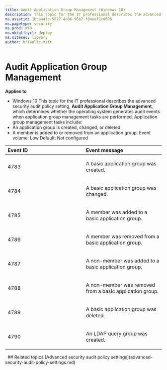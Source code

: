 ```yaml
---
title: Audit Application Group Management (Windows 10)
description: This topic for the IT professional describes the advanced security audit policy setting, Audit Application Group Management, which determines whether the operating system generates audit events when application group management tasks are performed.
ms.assetid: 1bcaa41e-5027-4a86-96b7-f04eaf1c0606
ms.pagetype: security
ms.prod: W10
ms.mktglfcycl: deploy
ms.sitesec: library
author: brianlic-msft
---
```

# Audit Application Group Management
**Applies to**
-   Windows 10
This topic for the IT professional describes the advanced security audit policy setting, **Audit Application Group Management**, which determines whether the operating system generates audit events when application group management tasks are performed.
Application group management tasks include:
-   An application group is created, changed, or deleted.
-   A member is added to or removed from an application group.
Event volume: Low
Default: Not configured
<table>
<colgroup>
<col width="50%" />
<col width="50%" />
</colgroup>
<thead>
<tr class="header">
<th align="left">Event ID</th>
<th align="left">Event message</th>
</tr>
</thead>
<tbody>
<tr class="odd">
<td align="left"><p>4783</p></td>
<td align="left"><p>A basic application group was created.</p>
<p></p></td>
</tr>
<tr class="even">
<td align="left"><p>4784</p></td>
<td align="left"><p>A basic application group was changed.</p>
<p></p></td>
</tr>
<tr class="odd">
<td align="left"><p>4785</p></td>
<td align="left"><p>A member was added to a basic application group.</p>
<p></p></td>
</tr>
<tr class="even">
<td align="left"><p>4786</p></td>
<td align="left"><p>A member was removed from a basic application group.</p>
<p></p></td>
</tr>
<tr class="odd">
<td align="left"><p>4787</p></td>
<td align="left"><p>A non-member was added to a basic application group.</p>
<p></p></td>
</tr>
<tr class="even">
<td align="left"><p>4788</p></td>
<td align="left"><p>A non-member was removed from a basic application group.</p>
<p></p></td>
</tr>
<tr class="odd">
<td align="left"><p>4789</p></td>
<td align="left"><p>A basic application group was deleted.</p>
<p></p></td>
</tr>
<tr class="even">
<td align="left"><p>4790</p></td>
<td align="left"><p>An LDAP query group was created.</p>
<p></p></td>
</tr>
</tbody>
</table>
 
## Related topics
[Advanced security audit policy settings](advanced-security-audit-policy-settings.md)
 
 
